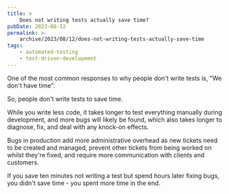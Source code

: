 ```yaml
---
title: >
    Does not writing tests actually save time?
pubDate: 2023-08-12
permalink: >-
    archive/2023/08/12/does-not-writing-tests-actually-save-time
tags:
    - automated-testing
    - test-driven-development
---
```


One of the most common responses to why people don't write tests is, "We don't have time".

So, people don't write tests to save time.

While you write less code, it takes longer to test everything manually during development, and more bugs will likely be found, which also takes longer to diagnose, fix, and deal with any knock-on effects.

Bugs in production add more administrative overhead as new tickets need to be created and managed, prevent other tickets from being worked on whilst they're fixed, and require more communication with clients and customers.

If you save ten minutes not writing a test but spend hours later fixing bugs, you didn't save time - you spent more time in the end.
